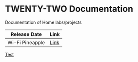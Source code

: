 # TWENTY-TWO Documentation

Documentation of Home labs/projects

|Release Date|Link|
|------------| ---|
|Wi-Fi Pineapple|[Link](../active_directory_lab/ad_lab.md)|

[Test](www.google.com)
